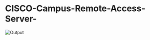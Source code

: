 # CISCO-Campus-Remote-Access-Server-


![Output](https://user-images.githubusercontent.com/89929259/170048264-87409a6c-98a2-4be2-a341-8f638947e565.jpg)
